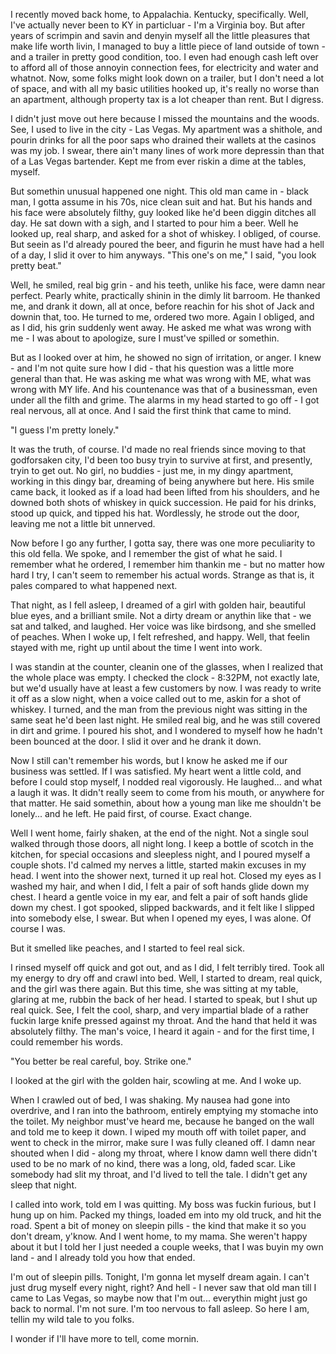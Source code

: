 I recently moved back home, to Appalachia. Kentucky, specifically. Well, I've actually never been to KY in particluar - I'm a Virginia boy. But after years of scrimpin and savin and denyin myself all the little pleasures that make life worth livin, I managed to buy a little piece of land outside of town - and a trailer in pretty good condition, too. I even had enough cash left over to afford all of those annoyin connection fees, for electricity and water and whatnot. Now, some folks might look down on a trailer, but I don't need a lot of space, and with all my basic utilities hooked up, it's really no worse than an apartment, although property tax is a lot cheaper than rent. But I digress.

I didn't just move out here because I missed the mountains and the woods. See, I used to live in the city - Las Vegas. My apartment was a shithole, and pourin drinks for all the poor saps who drained their wallets at the casinos was my job. I swear, there ain't many lines of work more depressin than that of a Las Vegas bartender. Kept me from ever riskin a dime at the tables, myself.

But somethin unusual happened one night. This old man came in - black man, I gotta assume in his 70s, nice clean suit and hat. But his hands and his face were absolutely filthy, guy looked like he'd been diggin ditches all day. He sat down with a sigh, and I started to pour him a beer. Well he looked up, real sharp, and asked for a shot of whiskey. I obliged, of course. But seein as I'd already poured the beer, and figurin he must have had a hell of a day, I slid it over to him anyways. "This one's on me," I said, "you look pretty beat."

Well, he smiled, real big grin - and his teeth, unlike his face, were damn near perfect. Pearly white, practically shinin in the dimly lit barroom. He thanked me, and drank it down, all at once, before reachin for his shot of Jack and downin that, too. He turned to me, ordered two more. Again I obliged, and as I did, his grin suddenly went away. He asked me what was wrong with me - I was about to apologize, sure I must've spilled or somethin. 

But as I looked over at him, he showed no sign of irritation, or anger. I knew - and I'm not quite sure how I did - that his question was a little more general than that. He was asking me what was wrong with ME, what was wrong with MY life. And his countenance was that of a businessman, even under all the filth and grime. The alarms in my head started to go off - I got real nervous, all at once. And I said the first think that came to mind.

"I guess I'm pretty lonely."

It was the truth, of course. I'd made no real friends since moving to that godforsaken city, I'd been too busy tryin to survive at first, and presently, tryin to get out. No girl, no buddies - just me, in my dingy apartment, working in this dingy bar, dreaming of being anywhere but here. His smile came back, it looked as if a load had been lifted from his shoulders, and he downed both shots of whiskey in quick succession. He paid for his drinks, stood up quick, and tipped his hat. Wordlessly, he strode out the door, leaving me not a little bit unnerved.

Now before I go any further, I gotta say, there was one more peculiarity to this old fella. We spoke, and I remember the gist of what he said. I remember what he ordered, I remember him thankin me - but no matter how hard I try, I can't seem to remember his actual words. Strange as that is, it pales compared to what happened next.

That night, as I fell asleep, I dreamed of a girl with golden hair, beautiful blue eyes, and a brilliant smile. Not a dirty dream or anythin like that - we sat and talked, and laughed. Her voice was like birdsong, and she smelled of peaches. When I woke up, I felt refreshed, and happy. Well, that feelin stayed with me, right up until about the time I went into work.

I was standin at the counter, cleanin one of the glasses, when I realized that the whole place was empty. I checked the clock - 8:32PM, not exactly late, but we'd usually have at least a few customers by now. I was ready to write it off as a slow night, when a voice called out to me, askin for a shot of whiskey. I turned, and the man from the previous night was sitting in the same seat he'd been last night. He smiled real big, and he was still covered in dirt and grime. I poured his shot, and I wondered to myself how he hadn't been bounced at the door. I slid it over and he drank it down.

Now I still can't remember his words, but I know he asked me if our business was settled. If I was satisfied. My heart went a little cold, and before I could stop myself, I nodded real vigorously. He laughed... and what a laugh it was. It didn't really seem to come from his mouth, or anywhere for that matter. He said somethin, about how a young man like me shouldn't be lonely... and he left. He paid first, of course. Exact change.

Well I went home, fairly shaken, at the end of the night. Not a single soul walked through those doors, all night long. I keep a bottle of scotch in the kitchen, for special occasions and sleepless night, and I poured myself a couple shots. I'd calmed my nerves a little, started makin excuses in my head. I went into the shower next, turned it up real hot. Closed my eyes as I washed my hair, and when I did, I felt a pair of soft hands glide down my chest. I heard a gentle voice in my ear, and felt a pair of soft hands glide down my chest. I got spooked, slipped backwards, and it felt like I slipped into somebody else, I swear. But when I opened my eyes, I was alone. Of course I was.

But it smelled like peaches, and I started to feel real sick.

I rinsed myself off quick and got out, and as I did, I felt terribly tired. Took all my energy to dry off and crawl into bed. Well, I started to dream, real quick, and the girl was there again. But this time, she was sitting at my table, glaring at me, rubbin the back of her head. I started to speak, but I shut up real quick. See, I felt the cool, sharp, and very impartial blade of a rather fuckin large knife pressed against my throat. And the hand that held it was absolutely filthy. The man's voice, I heard it again - and for the first time, I could remember his words. 

"You better be real careful, boy. Strike one."

I looked at the girl with the golden hair, scowling at me. And I woke up.

When I crawled out of bed, I was shaking. My nausea had gone into overdrive, and I ran into the bathroom, entirely emptying my stomache into the toilet. My neighbor must've heard me, because he banged on the wall and told me to keep it down. I wiped my mouth off with toilet paper, and went to check in the mirror, make sure I was fully cleaned off. I damn near shouted when I did - along my throat, where I know damn well there didn't used to be no mark of no kind, there was a long, old, faded scar. Like somebody had slit my throat, and I'd lived to tell the tale. I didn't get any sleep that night.

I called into work, told em I was quitting. My boss was fuckin furious, but I hung up on him. Packed my things, loaded em into my old truck, and hit the road. Spent a bit of money on sleepin pills - the kind that make it so you don't dream, y'know. And I went home, to my mama. She weren't happy about it but I told her I just needed a couple weeks, that I was buyin my own land - and I already told you how that ended.

I'm out of sleepin pills. Tonight, I'm gonna let myself dream again. I can't just drug myself every night, right? And hell - I never saw that old man till I came to Las Vegas, so maybe now that I'm out... everythin might just go back to normal. I'm not sure. I'm too nervous to fall asleep. So here I am, tellin my wild tale to you folks.

I wonder if I'll have more to tell, come mornin.